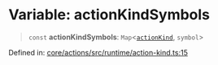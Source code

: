 # Variable: actionKindSymbols

> `const` **actionKindSymbols**: `Map`\<[`actionKind`](../enumerations/actionKind.md), `symbol`\>

Defined in: [core/actions/src/runtime/action-kind.ts:15](https://github.com/LaWebcapsule/orbits/blob/622bfc97a3c68eeed5d2114814fc08b44f19f137/core/actions/src/runtime/action-kind.ts#L15)
